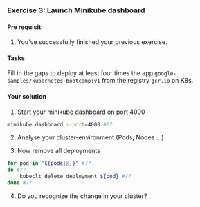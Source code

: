 ### Exercise 3: Launch Minikube dashboard
####  Pre requisit
1. You've successfully finished your previous exercise.
#### Tasks
Fill in the gaps to deploy at least four times the app ```google-samples/kubernetes-bootcamp:v1``` from
the registry ```gcr.io``` on K8s.

#### Your solution
1. Start your minikube dashboard on port 4000
```bash
minikube dashboard --port=4000 #??
```
2. Analyse your cluster-environment (Pods, Nodes ...)

3. Now remove all deployments
```bash
for pod in "${pods[@]}" #??
do #??
    kubeclt delete deployment ${pod} #?? 
done #??
```
4. Do you recognize the change in your cluster?
